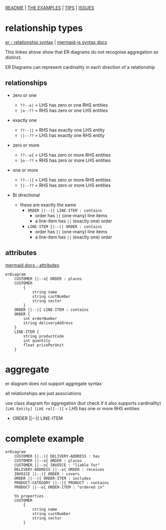 [README](/README.md) | [THE EXAMPLES](/mermaid/the-examples.md) | [TIPS](/mermaid/general/tips.md) | [ISSUES](/mermaid/general/issues.md)

# relationship types
[er - relationship syntax](https://mermaid-js.github.io/mermaid/#/entityRelationshipDiagram?id=relationship-syntax) | [mermaid-js syntax docs](https://mermaid-js.github.io/mermaid/#/)

This linkes ahove show that ER diagrams do not recognise aggregation as distinct.  

ER Diagrams can represent cardinality in each direction of a relationship

## relationships

* zero or one
    * `??--o|` = LHS has zero or one RHS entities
    * `|o--??` = RHS has zero or one LHS entities

* exactly one
    * `??--||` = RHS has exactly one LHS entity
    * `||--??` = LHS has exactly one RHS entity
    
* zero or more
    * `??--o{` = LHS has zero or more RHS entities 
    * `}o--??` = RHS has zero or more LHS entities 

* one or more
    * `??--|{` = LHS has zero or more RHS entities 
    * `}|--??` = RHS has zero or more LHS entities 

* BI directional
    * these are exactly the same
        * `ORDER ||--|{ LINE-ITEM : contains`
            * order has `|{` (one-many) line items
            * a line-item has `||` (exactly one) order
        * `LINE-ITEM }|--|| ORDER : contains`
            * order has `}|` (one-many) line items
            * a line-item has `||` (exactly one) order

## attributes

[mermaid docs - attributes](https://mermaid-js.github.io/mermaid/#/entityRelationshipDiagram?id=attributes)

```mermaid 
erDiagram
    CUSTOMER ||--o{ ORDER : places
    CUSTOMER 
        {
            string name
            string custNumber
            string sector
        }
    ORDER ||--|{ LINE-ITEM : contains
    ORDER {
        int orderNumber
        string deliveryAddress
    }
    LINE-ITEM {
        string productCode
        int quantity
        float pricePerUnit
    }

```

# aggregate
er diagram does not support aggregate syntax

all relationships are just associations

use class diagram for aggregation (but check if it also supports cardinality)
`[LHS Entity] [LHS rel]--|{` = LHS has one or more RHS entities
* ORDER ||--|{ LINE-ITEM 

# complete example

```mermaid 
erDiagram
    CUSTOMER }|..|{ DELIVERY-ADDRESS : has
    CUSTOMER ||--o{ ORDER : places
    CUSTOMER ||--o{ INVOICE : "liable for"
    DELIVERY-ADDRESS ||--o{ ORDER : receives
    INVOICE ||--|{ ORDER : covers
    ORDER ||--|{ ORDER-ITEM : includes
    PRODUCT-CATEGORY ||--|{ PRODUCT : contains
    PRODUCT ||--o{ ORDER-ITEM : "ordered in"

    %% properties
    CUSTOMER 
        {
            string name
            string custNumber
            string sector
        }

```

